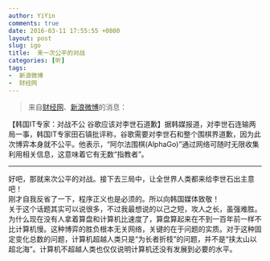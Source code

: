 ```yaml
---
author: YiYin
comments: true
date: 2016-03-11 17:55:55 +0800
layout: post
slug: igo
title:  来一次公平的对战
categories: [听]
tags:
-  新浪微博
-  财经网
---
```


<div class="quote"> <blockquote>
    	来自<a href="http://overseas.caijing.com.cn/20160311/4086179.shtml">财经网</a>、<a href="http://weibo.com/1642088277/DlLW1A300?ref=collection&type=comment#_rnd1457690069962">新浪微博</a>的消息：
    </blockquote>
</div>

【韩国IT专家：对战不公 谷歌应该对李世石道歉】据韩媒报道，对李世石连输两局一事，韩国IT专家田石镇批评称，谷歌需要对李世石和整个围棋界道歉，因为此次博弈本身就不公平。他表示，“阿尔法围棋(AlphaGo)”通过网络可随时无限收集利用相关信息，这意味着它有无数“指教者”。


<hr/>
<div class="commentsonquote">
<div class="yiyin">好吧，那就来次公平的对战。接下去三局中，让全世界人类都来给李世石出主意吧！
</div>
<div class="yiyin">刚才自我反省了一下，程序正义也是必须的。所以向韩国媒体致敬！
</div>
<div class="yizi">关于这个话题其实可以说很多，不过我最想说的以己之短，攻人之长，虽强难胜。为什么现在没有人拿着算盘和计算机比速度了，算盘算起来在不到一百年前一样不比计算机慢。这种博弈的胜负根本无关网络，关键的在于问题的实质。对于这种固定变化总数的问题，计算机超越人类只是“为长者折枝”的问题，并不是“挟太山以超北海”。计算机不超越人类也仅仅说明计算机还没有发展到必要的水平。</div>
</div>

